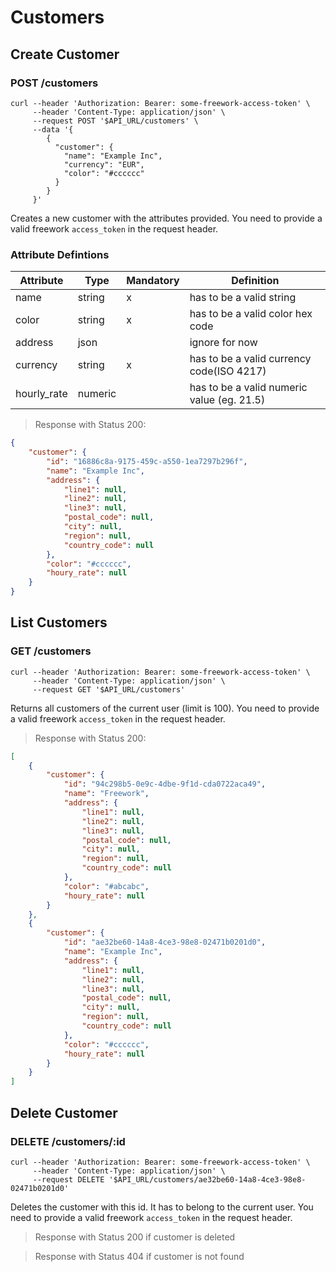 # Customers

## Create Customer
### POST /customers

```shell
curl --header 'Authorization: Bearer: some-freework-access-token' \
     --header 'Content-Type: application/json' \
     --request POST '$API_URL/customers' \
     --data '{
        {
          "customer": {
            "name": "Example Inc",
            "currency": "EUR",
            "color": "#cccccc"
          }
        }
     }'
```

Creates a new customer with the attributes provided.
You need to provide a valid freework `access_token` in the request header.

### Attribute Defintions

Attribute	| Type | Mandatory |Definition
----------|------|-----------|----------
name | string | x | has to be a valid string
color | string | x  | has to be a valid color hex code
address | json | | ignore for now
currency | string | x | has to be a valid currency code(ISO 4217)
hourly_rate | numeric | | has to be a valid numeric value (eg. 21.5)

> Response with Status 200:

```json
{
    "customer": {
        "id": "16886c8a-9175-459c-a550-1ea7297b296f",
        "name": "Example Inc",
        "address": {
            "line1": null,
            "line2": null,
            "line3": null,
            "postal_code": null,
            "city": null,
            "region": null,
            "country_code": null
        },
        "color": "#cccccc",
        "houry_rate": null
    }
}
```

## List Customers
### GET /customers

```shell
curl --header 'Authorization: Bearer: some-freework-access-token' \
     --header 'Content-Type: application/json' \
     --request GET '$API_URL/customers'
```

Returns all customers of the current user (limit is 100).
You need to provide a valid freework `access_token` in the request header.

> Response with Status 200:

```json
[
    {
        "customer": {
            "id": "94c298b5-0e9c-4dbe-9f1d-cda0722aca49",
            "name": "Freework",
            "address": {
                "line1": null,
                "line2": null,
                "line3": null,
                "postal_code": null,
                "city": null,
                "region": null,
                "country_code": null
            },
            "color": "#abcabc",
            "houry_rate": null
        }
    },
    {
        "customer": {
            "id": "ae32be60-14a8-4ce3-98e8-02471b0201d0",
            "name": "Example Inc",
            "address": {
                "line1": null,
                "line2": null,
                "line3": null,
                "postal_code": null,
                "city": null,
                "region": null,
                "country_code": null
            },
            "color": "#cccccc",
            "houry_rate": null
        }
    }
]
```

## Delete Customer
### DELETE /customers/:id

```shell
curl --header 'Authorization: Bearer: some-freework-access-token' \
     --header 'Content-Type: application/json' \
     --request DELETE '$API_URL/customers/ae32be60-14a8-4ce3-98e8-02471b0201d0'
```

Deletes the customer with this id. It has to belong to the current user.
You need to provide a valid freework `access_token` in the request header.

> Response with Status 200 if customer is deleted

> Response with Status 404 if customer is not found

